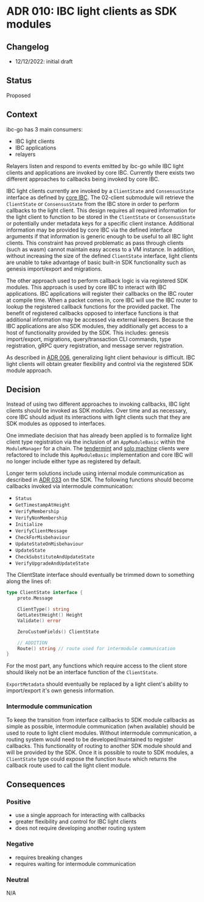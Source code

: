 # ADR 010: IBC light clients as SDK modules

## Changelog

- 12/12/2022: initial draft

## Status

Proposed

## Context

ibc-go has 3 main consumers:

- IBC light clients
- IBC applications
- relayers

Relayers listen and respond to events emitted by ibc-go while IBC light clients and applications are invoked by core IBC.
Currently there exists two different approaches to callbacks being invoked by core IBC.

IBC light clients currently are invoked by a `ClientState` and `ConsensusState` interface as defined by [core IBC](https://github.com/cosmos/ibc-go/blob/v7.0.0/modules/core/exported/client.go#L36).
The 02-client submodule will retrieve the `ClientState` or `ConsensusState` from the IBC store in order to perform callbacks to the light client.
This design requires all required information for the light client to function to be stored in the `ClientState` or `ConsensusState` or potentially under metadata keys for a specific client instance.
Additional information may be provided by core IBC via the defined interface arguments if that information is generic enough to be useful to all IBC light clients.
This constraint has proved problematic as pass through clients (such as wasm) cannot maintain easy access to a VM instance.
In addition, without increasing the size of the defined `ClientState` interface, light clients are unable to take advantage of basic built-in SDK functionality such as genesis import/export and migrations.

The other approach used to perform callback logic is via registered SDK modules.
This approach is used by core IBC to interact with IBC applications.
IBC applications will register their callbacks on the IBC router at compile time.
When a packet comes in, core IBC will use the IBC router to lookup the registered callback functions for the provided packet.
The benefit of registered callbacks opposed to interface functions is that additional information may be accessed via external keepers.
Because the IBC applications are also SDK modules, they additionally get access to a host of functionality provided by the SDK.
This includes: genesis import/export, migrations, query/transaction CLI commands, type registration, gRPC query registration, and message server registration.

As described in [ADR 006](./adr-006-02-client-refactor.md), generalizing light client behaviour is difficult.
IBC light clients will obtain greater flexibility and control via the registered SDK module approach.

## Decision

Instead of using two different approaches to invoking callbacks, IBC light clients should be invoked as SDK modules.
Over time and as necessary, core IBC should adjust its interactions with light clients such that they are SDK modules as opposed to interfaces.

One immediate decision that has already been applied is to formalize light client type registration via the inclusion of an `AppModuleBasic` within the `ModuleManager` for a chain.
The [tendermint](https://github.com/cosmos/ibc-go/pull/2825) and [solo machine](https://github.com/cosmos/ibc-go/pull/2826) clients were refactored to include this `AppModuleBasic` implementation and core IBC will no longer include either type as registered by default.

Longer term solutions include using internal module communication as described in [ADR 033](https://github.com/cosmos/cosmos-sdk/blob/main/docs/architecture/adr-033-protobuf-inter-module-comm.md) on the SDK.
The following functions should become callbacks invoked via intermodule communication:

- `Status`
- `GetTimestampAtHeight`
- `VerifyMembership`
- `VerifyNonMembership`
- `Initialize`
- `VerifyClientMessage`
- `CheckForMisbehaviour`
- `UpdateStateOnMisbehaviour`
- `UpdateState`
- `CheckSubstituteAndUpdateState`
- `VerifyUpgradeAndUpdateState`

The ClientState interface should eventually be trimmed down to something along the lines of:

```go
type ClientState interface {
    proto.Message

    ClientType() string
    GetLatestHeight() Height
    Validate() error

    ZeroCustomFields() ClientState

    // ADDITION
    Route() string // route used for intermodule communication
}
```

For the most part, any functions which require access to the client store should likely not be an interface function of the `ClientState`.

`ExportMetadata` should eventually be replaced by a light client's ability to import/export it's own genesis information.

### Intermodule communication

To keep the transition from interface callbacks to SDK module callbacks as simple as possible, intermodule communication (when available) should be used to route to light client modules.
Without intermodule communication, a routing system would need to be developed/maintained to register callbacks.
This functionality of routing to another SDK module should and will be provided by the SDK.
Once it is possible to route to SDK modules, a `ClientState` type could expose the function `Route` which returns the callback route used to call the light client module.

## Consequences

### Positive

- use a single approach for interacting with callbacks
- greater flexibility and control for IBC light clients
- does not require developing another routing system

### Negative

- requires breaking changes
- requires waiting for intermodule communication

### Neutral

N/A
